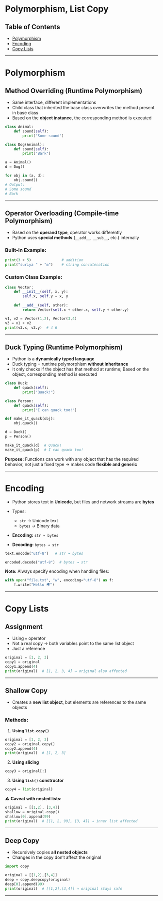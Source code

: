 
# Polymorphism, List Copy

## Table of Contents
- [Polymorphism](#polymorphism)
- [Encoding](#encoding)
- [Copy Lists](#copy-lists)

---

# Polymorphism

## Method Overriding (Runtime Polymorphism)

- Same interface, different implementations  
- Child class that inherited the base class overwrites the method present in base class  
- Based on the **object instance**, the corresponding method is executed  

```python
class Animal:
    def sound(self):
        print("Some sound")

class Dog(Animal):
    def sound(self):
        print("Bark")

a = Animal()
d = Dog()

for obj in (a, d):
    obj.sound()
# Output:
# Some sound
# Bark
````

---

## Operator Overloading (Compile-time Polymorphism)

* Based on the **operand type**, operator works differently
* Python uses **special methods** (`__add__`, `__sub__`, etc.) internally

### Built-in Example:

```python
print(3 + 5)              # addition
print("suriya " + "m")    # string concatenation
```

### Custom Class Example:

```python
class Vector:
    def __init__(self, x, y):
        self.x, self.y = x, y
    
    def __add__(self, other):
        return Vector(self.x + other.x, self.y + other.y)

v1, v2 = Vector(1,2), Vector(3,4)
v3 = v1 + v2
print(v3.x, v3.y)  # 4 6
```

---

## Duck Typing (Runtime Polymorphism)

* Python is a **dynamically typed language**
* Duck typing = runtime polymorphism **without inheritance**
* It only checks if the object has that method at runtime; Based on the object, corresponding method is executed

```python
class Duck:
    def quack(self):
        print("Quack!")

class Person:
    def quack(self):
        print("I can quack too!")

def make_it_quack(obj):
    obj.quack()

d = Duck()
p = Person()

make_it_quack(d)  # Quack!
make_it_quack(p)  # I can quack too!
```

**Purpose:** Functions can work with any object that has the required behavior, not just a fixed type → makes code **flexible and generic**

---

# Encoding

* Python stores text in **Unicode**, but files and network streams are **bytes**
* Types:

  * `str` → Unicode text
  * `bytes` → Binary data
* **Encoding:** `str → bytes`
* **Decoding:** `bytes → str`

```python
text.encode("utf-8")   # str → bytes

encoded.decode("utf-8")  # bytes → str
```

**Note:** Always specify encoding when handling files:

```python
with open("file.txt", "w", encoding="utf-8") as f:
    f.write("Hello 🌍")
```

---

# Copy Lists

## Assignment

* Using `=` operator
* Not a real copy → both variables point to the same list object
* Just a reference

```python
original = [1, 2, 3]
copy1 = original
copy1.append(4)
print(original)  # [1, 2, 3, 4] → original also affected
```

---

## Shallow Copy

* Creates a **new list object**, but elements are references to the same objects

### Methods:

1. **Using `list.copy()`**

```python
original = [1, 2, 3]
copy2 = original.copy()
copy2.append(4)
print(original)  # [1, 2, 3]
```

2. **Using slicing**

```python
copy3 = original[:]
```

3. **Using `list()` constructor**

```python
copy4 = list(original)
```

⚠️ **Caveat with nested lists:**

```python
original = [[1,2], [3,4]]
shallow = original.copy()
shallow[0].append(99)
print(original)  # [[1, 2, 99], [3, 4]] → inner list affected
```

---

## Deep Copy

* Recursively copies **all nested objects**
* Changes in the copy don’t affect the original

```python
import copy

original = [[1,2],[3,4]]
deep = copy.deepcopy(original)
deep[0].append(99)
print(original)  # [[1,2],[3,4]] → original stays safe
```

---
